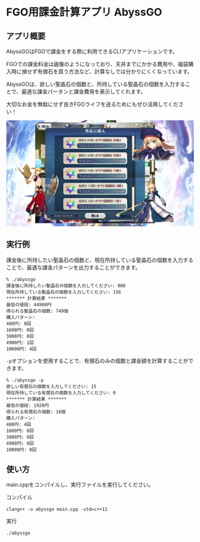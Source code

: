 # FGO用課金計算アプリ AbyssGO

## アプリ概要

AbyssGOはFGOで課金をする際に利用できるCLIアプリケーションです。

FGOでの課金料金は画像のようになっており、天井までにかかる費用や、福袋購入時に損せず有償石を買う方法など、計算なしでは分かりにくくなっています。

AbyssGOは、欲しい聖晶石の個数と、所持している聖晶石の個数を入力することで、最適な課金パータンと課金費用を表示してくれます。

大切なお金を無駄にせず良きFGOライフを送るためにもぜひ活用してください！

![課金画面](img/charges_list.png)

## 実行例

課金後に所持したい聖晶石の個数と、現在所持している聖晶石の個数を入力することで、最適な課金パターンを出力することができます。

```
% ./abyssgo                                         
課金後に所持したい聖晶石の個数を入力してください: 900
現在所持している聖晶石の個数を入力してください: 156
******* 計算結果 *******
最低の値段: 44900円
得られる聖晶石の個数: 749個
購入パターン:
480円: 0回
1600円: 0回
3000円: 0回
4900円: 1回
10000円: 4回
```

`-p`オプションを使用することで、有償石のみの個数と課金額を計算することができます。

```
% ./abyssgo -p
欲しい有償石の個数を入力してください: 15
現在所持している有償石の個数を入力してください: 0
******* 計算結果 *******
最低の値段: 1920円
得られる有償石の個数: 16個
購入パターン:
480円: 4回
1600円: 0回
3000円: 0回
4900円: 0回
10000円: 0回
```

## 使い方

main.cppをコンパイルし、実行ファイルを実行してください。

コンパイル
```
clang++ -o abyssgo main.cpp -std=c++11
```

実行
```
./abyssgo
```

